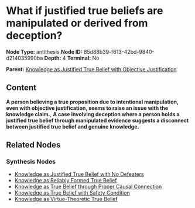# What if justified true beliefs are manipulated or derived from deception?

**Node Type:** antithesis
**Node ID:** 85d88b39-f613-42bd-9840-d214035990ba
**Depth:** 4
**Terminal:** No

**Parent:** [Knowledge as Justified True Belief with Objective Justification](knowledge-as-justified-true-belief-with-objective-justification-synthesis-eded5ea9-40e0-402d-930e-292e0794fe1c.md)

## Content

**A person believing a true proposition due to intentional manipulation, even with objective justification, seems to raise an issue with the knowledge claim.**, **A case involving deception where a person holds a justified true belief through manipulated evidence suggests a disconnect between justified true belief and genuine knowledge.**

## Related Nodes

### Synthesis Nodes

- [Knowledge as Justified True Belief with No Defeaters](knowledge-as-justified-true-belief-with-no-defeaters-synthesis-e2641d0f-295c-4d6c-99ea-44c000dbfee4.md)
- [Knowledge as Reliably Formed True Belief](knowledge-as-reliably-formed-true-belief-synthesis-21cad7de-e05e-4e67-a80f-3bf5152e4409.md)
- [Knowledge as True Belief through Proper Causal Connection](knowledge-as-true-belief-through-proper-causal-connection-synthesis-d638245b-2a8e-403d-8d35-1a793ba0f198.md)
- [Knowledge as True Belief with Safety Condition](knowledge-as-true-belief-with-safety-condition-synthesis-aed1666d-9b52-4310-8ace-0f6b2d64e4da.md)
- [Knowledge as Virtue-Theoretic True Belief](knowledge-as-virtue-theoretic-true-belief-synthesis-b84d1e8c-2b27-4120-952e-2e397ec2d363.md)

